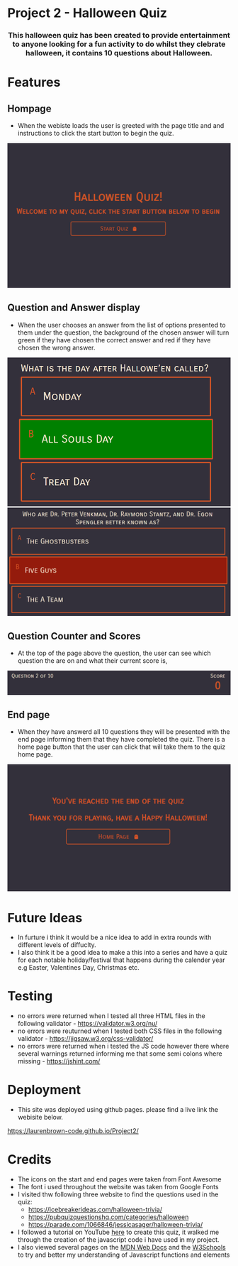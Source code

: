 # Project 2 - Halloween Quiz  

### <div  align="center"> This halloween quiz has been created to provide entertainment to anyone looking for a fun activity to do whilst they clebrate halloween, it contains 10 questions about Halloween.

# Features

## Hompage 
- When the webiste loads the user is greeted with the page title and and instructions to click the start button to begin the quiz. 

![image1](assets/images/Screenshot2.png)

## Question and Answer display 
- When the user chooses an answer from the list of options presented to them under the question, the background of the chosen answer will turn green if they have chosen the correct answer and red if they have chosen the wrong answer. 

![image2](assets/images/Screenshot1crop.png) ![image3](assets/images/Screenshot3crop.png)


## Question Counter and Scores
- At the top of the page above the question, the user can see which question the are on and what their current score is,

![image4](assets/images/Screenshot5crop.png)

## End page 
- When they have answerd all 10 questions they will be presented with the end page informing them that they have completed the quiz. There is a home page button that the user can click that will take them to the quiz home page. 

![image5](assets/images/Screenshot4.png)

# Future Ideas
- In furture i think it would be a nice idea to add in extra rounds with different levels of diffuclty.
- I also think it be a good idea to make a this into a series and have a quiz for each notable holiday/festival that happens during the calender year e.g Easter, Valentines Day, Christmas etc.

# Testing
- no errors were returned when I tested all three HTML files in the following validator -  https://validator.w3.org/nu/
- no errors were reuturned when I tested both CSS files in the following validator - https://jigsaw.w3.org/css-validator/
- no errors were returned when i tested the JS code however there where several warnings returned informing me that some semi colons where missing - https://jshint.com/ 

# Deployment

- This site was deployed using github pages. please find a live link the webisite below.

https://laurenbrown-code.github.io/Project2/

# Credits

- The icons on the start and end pages were taken from Font Awesome
- The font i used throughout the website was taken from Google Fonts 
- I visited thw following three website to find the questions used in the quiz:
   - https://icebreakerideas.com/halloween-trivia/ 
   - https://pubquizquestionshq.com/categories/halloween
   - https://parade.com/1066846/jessicasager/halloween-trivia/
- I followed a tutorial on YouTube [here](https://www.youtube.com/watch?v=f4fB9Xg2JEY&t=584s) to create this quiz, it walked me through the creation of the javascript code i have used in my project. 
- I also viewed several pages on the [MDN Web Docs](https://developer.mozilla.org/en-US/) and the [W3Schools](https://www.w3schools.com/) to try and better my understanding of Javascript functions and elements 
